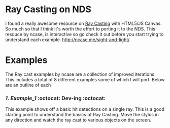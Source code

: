 # Ray Casting on NDS
I found a really awesome resource on [Ray Casting](https://en.wikipedia.org/wiki/Ray_casting) with HTML5/JS Canvas. So much so that I think it's worth the effort to porting it to the NDS. This resouce by ncase, is interactive so go check it out before you start trying to understand each example. http://ncase.me/sight-and-light/

# Examples
The Ray cast examples by ncase are a collection of improved iterations. This includes a total of 8 different examples some of which I will port. Below are an outline of each

### *1. Example_1* :octocat: Dev-ing :octocat:
This example shows off a basic hit detections on a single ray. This is a good starting point to understand the basics of Ray Casting. Move the stylus in any direction and watch the ray cast to various objects on the screen.